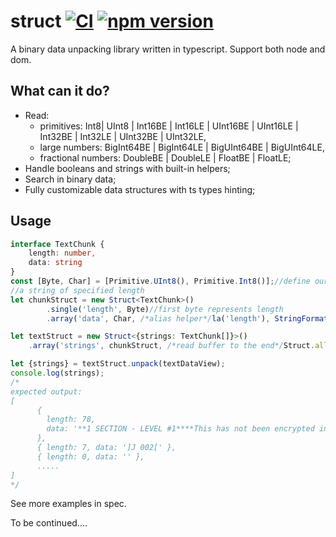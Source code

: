 # struct [![CI](https://github.com/ololoken/struct/actions/workflows/main.yml/badge.svg)](https://github.com/ololoken/struct/actions/workflows/main.yml) [![npm version](https://badge.fury.io/js/@ololoken%2fstruct.svg)](https://badge.fury.io/js/@ololoken%2fstruct)

A binary data unpacking library written in typescript. Support both node and dom.

What can it do?
---------------

* Read: 
    * primitives: Int8| UInt8 | Int16BE | Int16LE | UInt16BE | UInt16LE | Int32BE | Int32LE | UInt32BE | UInt32LE,
    * large numbers: BigInt64BE | BigInt64LE | BigUInt64BE | BigUInt64LE,
    * fractional numbers: DoubleBE | DoubleLE | FloatBE | FloatLE;
* Handle booleans and strings with built-in helpers;
* Search in binary data;
* Fully customizable data structures with ts types hinting;

Usage
-----
```typescript
interface TextChunk {
    length: number,
    data: string
}
const [Byte, Char] = [Primitive.UInt8(), Primitive.Int8()];//define our own types
//a string of specified length
let chunkStruct = new Struct<TextChunk>()
        .single('length', Byte)//first byte represents length
        .array('data', Char, /*alias helper*/la('length'), StringFormatter({encoding: 'ascii'}))//read following string

let textStruct = new Struct<{strings: TextChunk[]}>()
    .array('strings', chunkStruct, /*read buffer to the end*/Struct.all)//read array of chunks

let {strings} = textStruct.unpack(textDataView);
console.log(strings);
/* 
expected output:
[
      {
        length: 78,
        data: '**1 SECTION - LEVEL #1****This has not been encrypted in case of changes******'
      },
      { length: 7, data: ']J 002[' },
      { length: 0, data: '' },
      .....
]
*/
```
See more examples in spec. 

To be continued....
